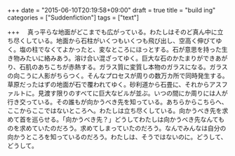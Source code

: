 +++
date = "2015-06-10T20:19:58+09:00"
draft = true
title = "build      ing"
categories = ["Suddenfiction"]
tags = ["text"]

+++
　真っ平らな地面がどこまでも広がっている。わたしはそのど真ん中に立ち尽くしている。地面から石柱がいくつもいくつも飛び出し、空高く伸びてゆく。塩の柱でなくてよかったと、変なところにほっとする。石が意思を持った生き物みたいに絡みあう。溶け合い混ざってゆく。巨大な石のかたまりができあがり、石肌のあちこちが赤熱する。ガラス質に変質し本物のガラスになる。ガラスの向こうに人影がちらつく。そんなプロセスが周りの数万カ所で同時発生する。草原だったはずの地面が石で覆われてゆく。砂利道から石畳に、それからアスファルトに。見渡す限りのすべてに巨大なビルが並ぶ。いつの間にか周りには人が行き交っている。その誰もが向かうべき先を知っている。あちらからこちらへ、ここからここではないところへ。わたしは立ち尽くしている。向かうべき先を求めて首を巡らせる。「向かうべき先？」どうしてわたしは向かうべき先なんてものを求めていたのだろう。求めてしまっていたのだろう。なんでみんなは自分の向かうところを知っているのだろう。わたしは、そうではないのに。どうして、どうして。

